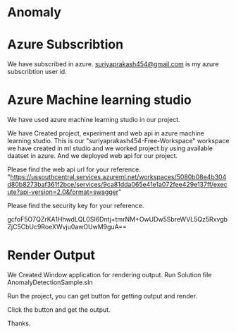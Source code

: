 # Anomaly

# Azure Subscribtion
We have subscribed in azure.
  suriyaprakash454@gmail.com is my azure subscribtion user id.

# Azure Machine learning studio
We have used azure machine learning studio in our project.

We have Created project, experiment and web api in azure machine learning studio.
  This is our "suriyaprakash454-Free-Workspace" workspace we have created in ml studio and we worked project by using available daatset in azure. And we deployed web api for our project.
  
Please find the web api url for your reference.
  "https://ussouthcentral.services.azureml.net/workspaces/5080b08e4b304d80b8273baf361f2bce/services/9ca81dda065e41e1a072fee429e137ff/execute?api-version=2.0&format=swagger"
  
Please find the security key for your reference.

gcfoF5O7QZrKA1HhwdLQL0SI6Dntj+tmrNM+OwUDw5SbreWVL5Qz5RxvgbZjC5CbUc9RoeXWvju0awOUwM9guA==

# Render Output
We Created Window application for rendering output.
  Run Solution file AnomalyDetectionSample.sln 
  
  Run the project, you can get button for getting output and render.
  
  Click the button and get the output.
  
Thanks.
    
